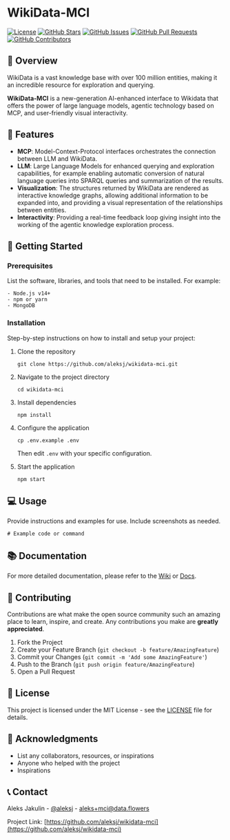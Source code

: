 # WikiData-MCI

[![License](https://img.shields.io/badge/License-MIT-blue.svg)](LICENSE)
[![GitHub Stars](https://img.shields.io/github/stars/aleksj/wikidata-mci.svg)](https://github.com/aleksj/wikidata-mci/stargazers)
[![GitHub Issues](https://img.shields.io/github/issues/aleksj/wikidata-mci.svg)](https://github.com/aleksj/wikidata-mci/issues)
[![GitHub Pull Requests](https://img.shields.io/github/issues-pr/aleksj/wikidata-mci.svg)](https://github.com/aleksj/wikidata-mci/pulls)
[![GitHub Contributors](https://img.shields.io/github/contributors/aleksj/wikidata-mci.svg)](https://github.com/aleksj/wikidata-mci/graphs/contributors)

## 📖 Overview

WikiData is a vast knowledge base with over 100 million entities, making it an incredible resource for  exploration and querying.

**WikiData-MCI** is a new-generation AI-enhanced interface to Wikidata that offers the power of large language models, agentic technology based on MCP, and user-friendly visual interactivity.

## 🌟 Features

- **MCP**: Model-Context-Protocol interfaces orchestrates the connection between LLM and WikiData.
- **LLM**: Large Language Models for enhanced querying and exploration capabilities, for example enabling automatic conversion of natural language queries into SPARQL queries and summarization of the results.
- **Visualization**: The structures returned by WikiData are rendered as interactive knowledge graphs, allowing additional information to be expanded into, and providing a visual representation of the relationships between entities.
- **Interactivity**: Providing a real-time feedback loop giving insight into the working of the agentic knowledge exploration process.

## 🚀 Getting Started

### Prerequisites

List the software, libraries, and tools that need to be installed. For example:

```
- Node.js v14+
- npm or yarn
- MongoDB
```

### Installation

Step-by-step instructions on how to install and setup your project:

1. Clone the repository
   ```
   git clone https://github.com/aleksj/wikidata-mci.git
   ```

2. Navigate to the project directory
   ```
   cd wikidata-mci
   ```

3. Install dependencies
   ```
   npm install
   ```

4. Configure the application
   ```
   cp .env.example .env
   ```
   Then edit `.env` with your specific configuration.

5. Start the application
   ```
   npm start
   ```

## 💻 Usage

Provide instructions and examples for use. Include screenshots as needed.

```
# Example code or command
```

## 📚 Documentation

For more detailed documentation, please refer to the [Wiki](URL_TO_YOUR_WIKI) or [Docs](URL_TO_YOUR_DOCS).

## 🤝 Contributing

Contributions are what make the open source community such an amazing place to learn, inspire, and create. Any contributions you make are **greatly appreciated**.

1. Fork the Project
2. Create your Feature Branch (`git checkout -b feature/AmazingFeature`)
3. Commit your Changes (`git commit -m 'Add some AmazingFeature'`)
4. Push to the Branch (`git push origin feature/AmazingFeature`)
5. Open a Pull Request

## 📄 License

This project is licensed under the MIT License - see the [LICENSE](LICENSE) file for details.

## 👏 Acknowledgments

* List any collaborators, resources, or inspirations
* Anyone who helped with the project
* Inspirations

## 📞 Contact

Aleks Jakulin - [@aleksj](https://x.com/aleksj) - aleks+mci@data.flowers

Project Link: [https://github.com/aleksj/wikidata-mci](https://github.com/aleksj/wikidata-mci)
